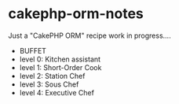 # cakephp-orm-notes
Just a "CakePHP ORM" recipe
work in progress....

  * BUFFET
  * level 0: Kitchen assistant
  * level 1: Short-Order Cook
  * level 2: Station Chef
  * level 3: Sous Chef
  * level 4: Executive Chef
